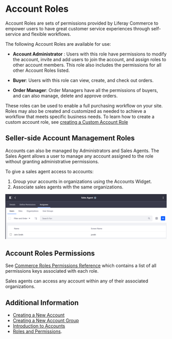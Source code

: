# Account Roles

Account Roles are sets of permissions provided by Liferay Commerce to empower users to have great customer service experiences through self-service and flexible workflows.

The following Account Roles are available for use:

* **Account Administrator** : Users with this role have permissions to modify the account, invite and add users to join the account, and assign roles to other account members. This role also includes the permissions for all other Account Roles listed. 

* **Buyer**: Users with this role can view, create, and check out orders.

* **Order Manager**: Order Managers have all the permissions of buyers, and can also manage, delete and approve orders.

These roles can be used to enable a full purchasing workflow on your site. Roles may also be created and customized as needed to achieve a workflow that meets specific business needs. To learn how to create a custom account role, see [creating a Custom Account Role](./creating-a-custom-account-role.md)

## Seller-side Account Management Roles

Accounts can also be managed by Administrators and Sales Agents. The Sales Agent allows a user to manage any account assigned to the role without granting administrative permissions.

To give a sales agent access to accounts:

1. Group your accounts in organizations using the Accounts Widget.
1. Associate sales agents with the same organizations.

![List of Users with the Sales Agent Role](./account-roles/images/01.png)

## Account Roles Permissions

See [Commerce Roles Permissions Reference](./commerce-roles-permissions-reference.md) which contains a list of all permissions keys associated with each role.

Sales agents can access any account within any of their associated organizations.

## Additional Information

* [Creating a New Account](../customers/creating-a-new-account.md)
* [Creating a New Account Group](../customers/creating-a-new-account-group.md)
* [Introduction to Accounts](../customers/introduction-to-accounts.md)
* [Roles and Permissions](https://help.liferay.com/hc/articles/360017895212-Roles-and-Permissions).
